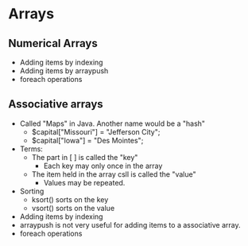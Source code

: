 # Arrays

## Numerical Arrays

* Adding items by indexing
* Adding items by arraypush
* foreach operations

## Associative arrays

* Called "Maps" in Java.  Another name would be a "hash"
  *  $capital["Missouri"] = "Jefferson City";
  *  $capital["Iowa"] = "Des Mointes";
* Terms:
  * The part in [ ] is called the "key"
    * Each key may only once in the array 
  * The item held in the array csll is called the "value"
    * Values may be repeated.    
* Sorting
  * ksort() sorts on the key
  * vsort() sorts on the value
* Adding items by indexing
* arraypush is not very useful for adding items to a associative array.
* foreach operations

